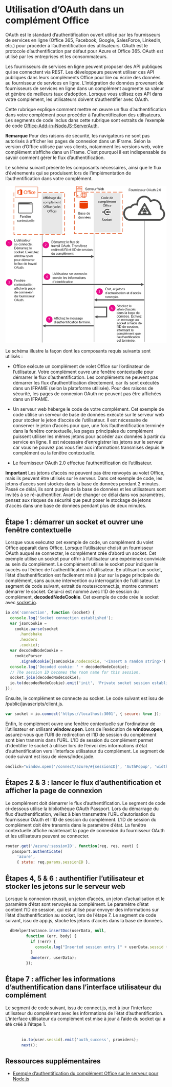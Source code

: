 
# Utilisation d’OAuth dans un complément Office

OAuth est le standard d’authentification ouvert utilisé par les fournisseurs de services en ligne (Office 365, Facebook, Google, SalesForce, LinkedIn, etc.) pour procéder à l’authentification des utilisateurs. OAuth est le protocole d’authentification par défaut pour Azure et Office 365. OAuth est utilisé par les entreprises et les consommateurs.

Les fournisseurs de services en ligne peuvent proposer des API publiques qui se connectent via REST. Les développeurs peuvent utiliser ces API publiques dans leurs compléments Office pour lire ou écrire des données au fournisseur de services en ligne. L’intégration de données provenant de fournisseurs de services en ligne dans un complément augmente sa valeur et génère de meilleurs taux d’adoption. Lorsque vous utilisez ces API dans votre complément, les utilisateurs doivent s’authentifier avec OAuth.

Cette rubrique explique comment mettre en œuvre un flux d’authentification dans votre complément pour procéder à l’authentification des utilisateurs. Les segments de code inclus dans cette rubrique sont extraits de l’exemple de code [Office-Add-in-NodeJS-ServerAuth](https://github.com/OfficeDev/Office-Add-in-NodeJS-ServerAuth).

 **Remarque**  Pour des raisons de sécurité, les navigateurs ne sont pas autorisés à afficher les pages de connexion dans un IFrame. Selon la version d’Office utilisée par vos clients, notamment les versions web, votre complément s’affiche dans un IFrame. C’est pourquoi il est indispensable de savoir comment gérer le flux d’authentification. 

Le schéma suivant présente les composants nécessaires, ainsi que le flux d’événements qui se produisent lors de l’implémentation de l’authentification dans votre complément.

![Réalisation d’une authentification OAuth dans un complément Office](../../images/OAuthInOfficeAddin.png)

Le schéma illustre la façon dont les composants requis suivants sont utilisés :


- Office exécute un complément de volet Office sur l’ordinateur de l’utilisateur. Votre complément ouvre une fenêtre contextuelle pour démarrer le flux d’authentification. Les compléments ne peuvent pas démarrer les flux d’authentification directement, car ils sont exécutés dans un IFRAME (selon la plateforme utilisée). Pour des raisons de sécurité, les pages de connexion OAuth ne peuvent pas être affichées dans un IFRAME. 
    
- Un serveur web héberge le code de votre complément. Cet exemple de code utilise un serveur de base de données exécuté sur le serveur web pour stocker le jeton d’accès de l’utilisateur. Il est nécessaire de conserver le jeton d’accès pour que, une fois l’authentification terminée dans la fenêtre contextuelle, les pages principales du complément puissent utiliser les mêmes jetons pour accéder aux données à partir du service en ligne. Il est nécessaire d’enregistrer les jetons sur le serveur car vous ne pouvez pas vous fier aux informations transmises depuis le complément ou la fenêtre contextuelle.
    
- Le fournisseur OAuth 2.0 effectue l’authentification de l’utilisateur.
    

    
 **Important**  Les jetons d’accès ne peuvent pas être renvoyés au volet Office, mais ils peuvent être utilisés sur le serveur. Dans cet exemple de code, les jetons d’accès sont stockés dans la base de données pendant 2 minutes. Passé ce délai, ils sont purgés de la base de données et les utilisateurs sont invités à se ré-authentifier. Avant de changer ce délai dans vos paramètres, pensez aux risques de sécurité que peut poser le stockage de jetons d’accès dans une base de données pendant plus de deux minutes.


## Étape 1 : démarrer un socket et ouvrer une fenêtre contextuelle

Lorsque vous exécutez cet exemple de code, un complément du volet Office apparaît dans Office. Lorsque l’utilisateur choisit un fournisseur OAuth auquel se connecter, le complément crée d’abord un socket. Cet exemple utilise un socket pour offrir à l’utilisateur une expérience conviviale au sein du complément. Le complément utilise le socket pour indiquer le succès ou l’échec de l’authentification à l’utilisateur. En utilisant un socket, l’état d’authentification est facilement mis à jour sur la page principale du complément, sans aucune intervention ou interrogation de l’utilisateur. Le segment de code suivant, extrait de routes/connect.js, montre comment démarrer le socket. Celui-ci est nommé avec l’ID de session du complément, **decodedNodeCookie**. Cet exemple de code crée le socket avec [socket.io](http://socket.io/).


```js
io.on('connection', function (socket) {
  console.log('Socket connection established');
  var jsonCookie =
    cookie.parse(socket
      .handshake
      .headers
      .cookie);
  var decodedNodeCookie =
    cookieParser
      .signedCookie(jsonCookie.nodecookie, '<Insert a random string>');
  console.log('Decoded cookie: ' + decodedNodeCookie);
  // The session ID becomes the room name for this session.
  socket.join(decodedNodeCookie);
  io.to(decodedNodeCookie).emit('init', 'Private socket session established');
});

```

Ensuite, le complément se connecte au socket. Le code suivant est issu de /public/javascripts/client.js.




```js
var socket = io.connect('https://localhost:3001', { secure: true });
```

Enfin, le complément ouvre une fenêtre contextuelle sur l’ordinateur de l’utilisateur en utilisant **window.open**. Lors de l’exécution de **window.open**, assurez-vous que l’URI de redirection et l’ID de session du complément sont bien transmis dans l’URL. L’ID de session du complément permet d’identifier le socket à utiliser lors de l’envoi des informations d’état d’authentification vers l’interface utilisateur du complément. Le segment de code suivant est issu de views/index.jade.




```js
onclick="window.open('/connect/azure/#{sessionID}', 'AuthPopup', 'width=500,height=500,centerscreen=1,menubar=0,toolbar=0,location=0,personalbar=0,status=0,titlebar=0,dialog=1')")
```


## Étapes 2 &amp; 3 : lancer le flux d’authentification et afficher la page de connexion

Le complément doit démarrer le flux d’authentification. Le segment de code ci-dessous utilise la bibliothèque OAuth Passport. Lors du démarrage du flux d’authentification, veillez à bien transmettre l’URL d’autorisation du fournisseur OAuth et l’ID de session du complément. L’ID de session du complément doit être transmis dans le paramètre d’état. La fenêtre contextuelle affiche maintenant la page de connexion du fournisseur OAuth et les utilisateurs peuvent se connecter.


```js
router.get('/azure/:sessionID', function(req, res, next) { 
   passport.authenticate( 
     'azure',  
     { state: req.params.sessionID }, 

```


## Étapes 4, 5 &amp; 6 : authentifier l’utilisateur et stocker les jetons sur le serveur web

 Lorsque la connexion réussit, un jeton d’accès, un jeton d’actualisation et le paramètre d’état sont renvoyés au complément. Le paramètre d’état contient l’ID de session, qui est utilisé pour envoyer des informations sur l’état d’authentification au socket, lors de l’étape 7. Le segment de code suivant, issu de app.js, stocke les jetons d’accès dans la base de données.


```js
  dbHelperInstance.insertDoc(userData, null, 
         function (err, body) { 
           if (!err) { 
             console.log("Inserted session entry [" + userData.sessid + "] id: " + body.id); 
           } 
           done(err, userData); 
         }); 

```


## Étape 7 : afficher les informations d’authentification dans l’interface utilisateur du complément

Le segment de code suivant, issu de connect.js, met à jour l’interface utilisateur du complément avec les informations de l’état d’authentification. L’interface utilisateur du complément est mise à jour à l’aide du socket qui a été créé à l’étape 1.


```js
  
       io.to(user.sessid).emit('auth_success', providers); 
       next(); 

```


## Ressources supplémentaires
<a name="bk_addresources"> </a>


- [Exemple d’authentification du complément Office sur le serveur pour Node.js](https://github.com/OfficeDev/Office-Add-in-Nodejs-ServerAuth/blob/master/README.md)
    
